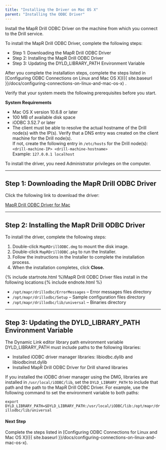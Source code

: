 ```yaml
---
title: "Installing the Driver on Mac OS X"
parent: "Installing the ODBC Driver"
---
```

Install the MapR Drill ODBC Driver on the machine from which you connect to
the Drill service.

To install the MapR Drill ODBC Driver, complete the following steps:

  * Step 1: Downloading the MapR Drill ODBC Driver 
  * Step 2: Installing the MapR Drill ODBC Driver 
  * Step 3: Updating the DYLD_LIBRARY_PATH Environment Variable

After you complete the installation steps, complete the steps listed in
[Configuring ODBC Connections on Linux and Mac OS X]({{ site.baseurl }}/docs/configuring-connections-on-linux-and-mac-os-x)
.

Verify that your system meets the following prerequisites before you start.

**System Requirements**

  * Mac OS X version 10.6.8 or later
  * 100 MB of available disk space
  * iODBC 3.52.7 or later
  * The client must be able to resolve the actual hostname of the Drill node(s) with the IP(s). Verify that a DNS entry was created on the client machine for the Drill node(s).   
If not, create the following entry in `/etc/hosts` for the Drill node(s):  
`<drill-machine-IP> <drill-machine-hostname>`  
Example: `127.0.0.1 localhost`

To install the driver, you need Administrator privileges on the computer.

----------

## Step 1: Downloading the MapR Drill ODBC Driver

Click the following link to download the driver:  

[MapR Drill ODBC Driver for Mac](http://package.mapr.com/tools/MapR-ODBC/MapR_Drill/MapRDrill_odbc_v1.0.0.1001/MapRDrillODBC.dmg)

----------

## Step 2: Installing the MapR Drill ODBC Driver

To install the driver, complete the following steps:

  1. Double-click `MapRDrillODBC.dmg` to mount the disk image.
  2. Double-click `MapRDrillODBC.pkg` to run the Installer.
  3. Follow the instructions in the Installer to complete the installation process.
  4. When the installation completes, click **Close.**

{% include startnote.html %}MapR Drill ODBC Driver files install in the following locations:{% include endnote.html %}

  * `/opt/mapr/drillodbc/ErrorMessages` – Error messages files directory
  * `/opt/mapr/drillodbc/Setup` – Sample configuration files directory
  * `/opt/mapr/drillodbc/lib/universal` – Binaries directory

----------

## Step 3: Updating the DYLD_LIBRARY_PATH Environment Variable

The Dynamic Link editor library path environment variable DYLD_LIBRARY_PATH must include paths to the following
libraries:

  * Installed iODBC driver manager libraries: libiodbc.dylib and libiodbcinst.dylib
  * Installed MapR Drill ODBC Driver for Drill shared libraries

If you installed the iODBC driver manager using the DMG, libraries are installed in
`/usr/local/iODBC/lib`, set the `DYLD_LIBRARY_PATH` to include that path and the path to the MapR Drill ODBC Driver. For example, use the following command to set the environment variable to both paths:

`export DYLD_LIBRARY_PATH=$DYLD_LIBRARY_PATH:/usr/local/iODBC/lib:/opt/mapr/drillodbc/lib/universal`

#### Next Step

Complete the steps listed in [Configuring ODBC Connections for Linux and Mac
OS X]({{ site.baseurl }}/docs/configuring-connections-on-linux-and-mac-os-x).
